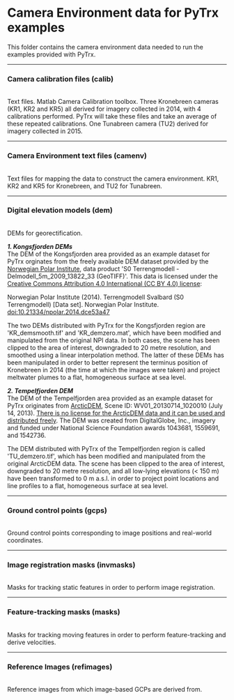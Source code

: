 # Camera Environment data for PyTrx examples
This folder contains the camera environment data needed to run the examples provided with PyTrx.<br>

<hr>

<h3>Camera calibration files (calib)</h3><br>
Text files.
Matlab Camera Calibration toolbox.
Three Kronebreen cameras (KR1, KR2 and KR5) all derived for imagery collected in 2014, with 4 calibrations performed. PyTrx will take these files and take an average of these repeated calibrations. 
One Tunabreen camera (TU2) derived for imagery collected in 2015. <br>

<hr>

<h3>Camera Environment text files (camenv)</h3><br>
Text files for mapping the data to construct the camera environment. KR1, KR2 and KR5 for Kronebreen, and TU2 for Tunabreen. <br>

<hr>

<h3>Digital elevation models (dem)</h3><br>
DEMs for georectification. <br>

<b>*1. Kongsfjorden DEMs*</b><br>
The DEM of the Kongsfjorden area provided as an example dataset for PyTrx orginates from the freely available DEM dataset provided by the <a href="https://geodata.npolar.no/">Norwegian Polar Institute</a>, data product 'S0 Terrengmodell - Delmodell_5m_2009_13822_33 (GeoTIFF)'. This data is licensed under the <a href="https://creativecommons.org/licenses/by/4.0/">Creative Commons Attribution 4.0 International (CC BY 4.0) license</a>:<br>

Norwegian Polar Institute (2014). Terrengmodell Svalbard (S0 Terrengmodell) [Data set]. Norwegian Polar Institute. <a href="https://doi.org/10.21334/npolar.2014.dce53a47">doi:10.21334/npolar.2014.dce53a47</a><br>

The two DEMs distributed with PyTrx for the Kongsfjorden region are 'KR_demsmooth.tif' and 'KR_demzero.mat', which have been modified and manipulated from the original NPI data. In both cases, the scene has been clipped to the area of interest, downgraded to 20 metre resolution, and smoothed using a linear interpolation method. The latter of these DEMs has been manipulated in order to better represent the terminus position of Kronebreen in 2014 (the time at which the images were taken) and project meltwater plumes to a flat, homogeneous surface at sea level. <br>

<b>*2. Tempelfjorden DEM*</b><br>
The DEM of the Tempelfjorden area provided as an example dataset for PyTrx originates from <a href="">ArcticDEM</a>, Scene ID: WV01_20130714_1020010 (July 14, 2013). <a href="https://www.pgc.umn.edu/guides/arcticdem/additional-information/">There is no license for the ArcticDEM data and it can be used and distributed freely</a>. The DEM was created from DigitalGlobe, Inc., imagery and funded under National Science Foundation awards 1043681, 1559691, and 1542736. <br>

The DEM distributed with PyTrx of the Tempelfjorden region is called 'TU_demzero.tif', which has been modified and manipulated from the original ArcticDEM data. The scene has been clipped to the area of interest, downgraded to 20 metre resolution, and all low-lying elevations (< 150 m) have been transformed to 0 m a.s.l. in order to project point locations and line profiles to a flat, homogeneous surface at sea level. <br>

<hr>

<h3>Ground control points (gcps)</h3><br>
Ground control points corresponding to image positions and real-world coordinates. <br>

<hr>

<h3>Image registration masks (invmasks)</h3><br>
Masks for tracking static features in order to perform image registration. <br>

<hr>

<h3>Feature-tracking masks (masks)</h3><br>
Masks for tracking moving features in order to perform feature-tracking and derive velocities. <br>

<hr>

<h3>Reference Images (refimages)</h3><br>
Reference images from which image-based GCPs are derived from. <br>
